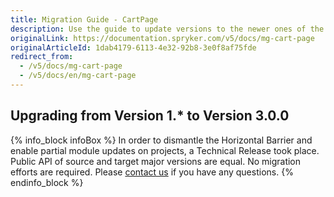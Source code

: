```yaml
---
title: Migration Guide - CartPage
description: Use the guide to update versions to the newer ones of the CartPage module.
originalLink: https://documentation.spryker.com/v5/docs/mg-cart-page
originalArticleId: 1dab4179-6113-4e32-92b8-3e0f8af75fde
redirect_from:
  - /v5/docs/mg-cart-page
  - /v5/docs/en/mg-cart-page
---
```


## Upgrading from Version 1.* to Version 3.0.0

{% info_block infoBox %}
In order to dismantle the Horizontal Barrier and enable partial module updates on projects, a Technical Release took place. Public API of source and target major versions are equal. No migration efforts are required. Please [contact us](https://spryker.com/en/support/) if you have any questions.
{% endinfo_block %}
